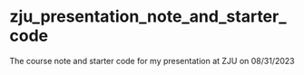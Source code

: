 # zju_presentation_note_and_starter_code
 The course note and starter code for my presentation at ZJU on 08/31/2023
